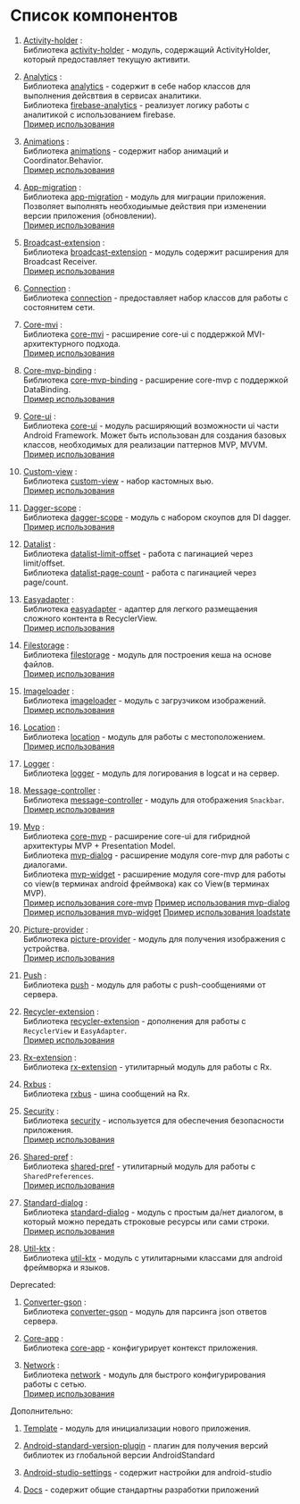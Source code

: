 # Список компонентов

1. [Activity-holder](../activity-holder/) :  
Библиотека [activity-holder](../activity-holder/lib-activity-holder/) - модуль, содержащий ActivityHolder, который предоставляет текущую активити.   

1. [Analytics](../analytics/) :  
Библиотека [analytics](../analytics/lib-analytics/) - cодержит в себе набор классов для выполнения дейсвтвия в сервисах аналитики.  
Библиотека [firebase-analytics](../analytics/lib-firebase-analytics/) - реализует логику работы с аналитикой с использованием firebase.  
[Пример использования](../analytics/sample/)

1. [Animations](../animations/) :  
Библиотека [animations](../animations/lib-animations/) - cодержит набор анимаций и Coordinator.Behavior.  
[Пример использования](../animations/sample/)

1. [App-migration](../app-migration/) :  
Библиотека [app-migration](../app-migration/lib-app-migration/) - модуль для миграции приложения. Позволяет выполнять необходиымые действия при изменении версии приложения (обновлении).  
[Пример использования](../app-migration/sample/)

1. [Broadcast-extension](../broadcast-extension/) :  
Библиотека [broadcast-extension](../broadcast-extension/lib-broadcast-extension/) - модуль содержит расширения для Broadcast Receiver.  
[Пример использования](../broadcast-extension/sample/)

1. [Connection](../connection/) :  
Библиотека [connection](../connection/lib-connection/) - предоставляет набор классов для работы с состоянитем сети.  

1. [Core-mvi](../mvi/) :  
Библиотека [core-mvi](../mvi/lib-mvi-core/) - расширение core-ui с поддержкой MVI-архитектурного подхода.  
[Пример использования](../mvi/sample/)

1. [Core-mvp-binding](../core-mvp-binding/) :  
Библиотека [core-mvp-binding](../core-mvp-binding/lib-core-mvp-binding/) - расширение core-mvp с поддержкой DataBinding.  
[Пример использования](../core-mvp-binding/sample/)

1. [Core-ui](../core-ui/) :  
Библиотека [core-ui](../core-ui/lib-core-ui/) - модуль расширяющий возможности ui части Android Framework. Может быть использован для создания базовых классов, необходимых для реализации паттернов MVP, MVVM.  
[Пример использования](../core-ui/sample/)

1. [Custom-view](../custom-view/) :  
Библиотека [custom-view](../custom-view/lib-custom-view/) - набор кастомных вью.  
[Пример использования](../custom-view/sample/)

1. [Dagger-scope](../dagger-scope/) :  
Библиотека [dagger-scope](../dagger-scope/lib-dagger-scope/) - модуль с набором скоупов для DI dagger.  
[Пример использования](../dagger-scope/sample/)

1. [Datalist](../datalist/) :  
Библиотека [datalist-limit-offset](../datalist/lib-datalist-limit-offset/) - работа с пагинацией через limit/offset.  
Библиотека [datalist-page-count](../datalist/lib-datalist-page-count/) - работа с пагинацией через page/count.  

1. [Easyadapter](../easyadapter/) :  
Библиотека [easyadapter](../easyadapter/lib-easyadapter/) - адаптер для легкого размещаения сложного контента в RecyclerView.  
[Пример использования](../easyadapter/sample/)

1. [Filestorage](../filestorage/) :  
Библиотека [filestorage](../filestorage/lib-filestorage/) - модуль для построения кеша на основе файлов.  
[Пример использования](../filestorage/sample/)

1. [Imageloader](../imageloader/) :  
Библиотека [imageloader](../imageloader/lib-imageloader/) - модуль с загрузчиком изображений.  
[Пример использования](../imageloader/sample/)

1. [Location](../location/) :  
Библиотека [location](../location/lib-location/) - модуль для работы с местоположением.  
[Пример использования](../location/sample/)

1. [Logger](../logger/) :  
Библиотека [logger](../logger/lib-logger/) - модуль для логирования в logcat и на сервер.  

1. [Message-controller](../message-controller/) :  
Библиотека [message-controller](../message-controller/lib-message-controller/) - модуль для отображения `Snackbar`.  
[Пример использования](../message-controller/sample/)

1. [Mvp](../mvp/) :  
Библиотека [core-mvp](../mvp/lib-core-mvp/) - расширение core-ui для гибридной архитектуры MVP + Presentation Model.  
Библиотека [mvp-dialog](../mvp/lib-mvp-dialog/) - расширение модуля core-mvp для работы с диалогами.  
Библиотека [mvp-widget](../mvp/lib-mvp-widget/) - расширение модуля core-mvp для работы со view(в терминах android фреймвока) как со View(в терминах MVP).  
[Пример использования core-mvp](../mvp/sample-core-mvp/)
[Пример использования mvp-dialog](../mvp/sample-mvp-dialog/)
[Пример использования mvp-widget](../mvp/sample-mvp-widget/)
[Пример использования loadstate](../mvp/sample-loadstate/)

1. [Picture-provider](../picture-provider/) :  
Библиотека [picture-provider](../picture-provider/lib-picture-provider/) - модуль для получения изображения с устройства.  
[Пример использования](../picture-provider/sample/)

1. [Push](../push/) :  
Библиотека [push](../push/lib-push/) - модуль для работы с push-сообщениями от сервера.  

1. [Recycler-extension](../recycler-extension/) :  
Библиотека [recycler-extension](../recycler-extension/lib-recycler-extension/) - дополнения для работы с `RecyclerView` и `EasyAdapter`.  
[Пример использования](../recycler-extension/sample/)

1. [Rx-extension](../rx-extension/) :  
Библиотека [rx-extension](../rx-extension/lib-rx-extension/) - утилитарный модуль для работы с Rx.  

1. [Rxbus](../rxbus/) :  
Библиотека [rxbus](../rxbus/lib-rxbus/) - шина сообщений на Rx.  

1. [Security](../security/) :  
Библиотека [security](../security/lib-security/) - используется для обеспечения безопасности приложения.  
[Пример использования](../security/sample/)

1. [Shared-pref](../shared-pref/) :  
Библиотека [shared-pref](../shared-pref/lib-shared-pref/) - утилитарный модуль для работы с `SharedPreferences`.  
[Пример использования](../shared-pref/sample/)

1. [Standard-dialog](../standard-dialog/) :  
Библиотека [standard-dialog](../standard-dialog/lib-standard-dialog/) - модуль c простым да/нет диалогом, в который можно передать строковые ресурсы или сами строки.  
[Пример использования](../standard-dialog/sample/)

1. [Util-ktx](../util-ktx/) :  
Библиотека [util-ktx](../util-ktx/lib-util-ktx/) - модуль c утилитарными классами для android фреймворка и языков.  

Deprecated:

1. [Converter-gson](../deprecated/converter-gson/) :  
Библиотека [converter-gson](../deprecated/converter-gson/lib-converter-gson/) - модуль для парсинга json ответов сервера.  

1. [Core-app](../deprecated/core-app/) :  
Библиотека [core-app](../deprecated/core-app/lib-core-app/) - конфигурирует контекст приложения.  

1. [Network](../deprecated/network/) :  
Библиотека [network](../deprecated/network/lib-network/) - модуль для быстрого конфигурирования работы с сетью.  
[Пример использования](../deprecated/network/sample/)

Дополнительно:

1. [Template](../template/) - модуль для инициализации нового приложения.  

1. [Android-standard-version-plugin](../android-standard-version-plugin/) - плагин для получения версий библиотек из глобальной версии AndroidStandard

1. [Android-studio-settings](../android-studio-settings/) - содержит настройки для android-studio

1. [Docs](../android-studio-settings/) - содержит общие стандартны разработки приложений